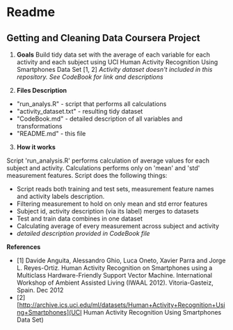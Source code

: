 # Readme
## Getting and Cleaning Data Coursera Project


1. **Goals**
Build tidy data set with the average of each variable for each activity and each subject using UCI Human Activity Recognition Using Smartphones Data Set [1, 2]
*Activity dataset doesn't included in this repository. See CodeBook for link and descriptions*

2. **Files Description**
  - "run_analys.R" - script that performs all calculations
  - "activity_dataset.txt" - resulting tidy dataset
  - "CodeBook.md" - detailed description of all variables and transformations
  - "README.md" - this file

3. **How it works**

Script 'run_analysis.R' performs calculation of average values for each subject and activity. Calculations performs only on 'mean' and 'std' measurement features.
Script does the following things:
  * Script reads both training and test sets, measurement feature names and activity labels description.
  * Filtering measurement to hold on only mean and std error features 
  * Subject id, activity description (via its label) merges to datasets
  * Test and train data combines in one dataset
  * Calculating average of every measurement across subject and activity
  * *detailed description provided in CodeBook file*

**References**
  - [1] Davide Anguita, Alessandro Ghio, Luca Oneto, Xavier Parra and Jorge L. Reyes-Ortiz. Human Activity Recognition on Smartphones using a Multiclass Hardware-Friendly Support Vector Machine. International Workshop of Ambient Assisted Living (IWAAL 2012). Vitoria-Gasteiz, Spain. Dec 2012
  - [2] [http://archive.ics.uci.edu/ml/datasets/Human+Activity+Recognition+Using+Smartphones](UCI Human Activity Recognition Using Smartphones Data Set)
